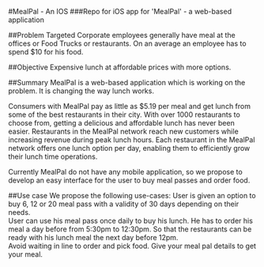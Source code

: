 #MealPal - An IOS 
###Repo for iOS app for 'MealPal'  - a web-based application


##Problem Targeted 
Corporate employees generally have meal at the offices or Food Trucks or restaurants. On an average an employee has to spend $10 for his food.  
 
##Objective 
Expensive lunch at affordable prices with more options. 
 
##Summary 
MealPal is a web-based application which is working on the problem. It is changing the way lunch works. 

Consumers with MealPal pay as little as $5.19 per meal and get lunch from some of the best restaurants in their city. With over 1000 restaurants to choose from, getting a delicious and affordable lunch has never been easier. Restaurants in the MealPal network reach new customers while increasing revenue during peak lunch hours. Each restaurant in the MealPal network offers one lunch option per day, enabling them to efficiently grow their lunch time operations.

Currently MealPal do not have any mobile application, so we propose to develop an easy interface for the user to buy meal passes and order food.  
 
##Use case 
We propose the following use-cases: 
 	User is given an option to buy  6, 12 or 20 meal pass with a validity of 30 days depending on their needs.  
 	User can use his meal pass once daily to buy his lunch. He has to order his meal a day before from 5:30pm to 12:30pm. So that the restaurants can be ready with his lunch meal the next day before 12pm.  
 	Avoid waiting in line to order and pick food. Give your meal pal details to get your meal. 
 
